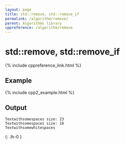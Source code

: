 ```yaml
---
layout: page
title: std::remove, std::remove_if
permalink: /algorithm/remove/
parent: Algorithms library
cppreference: /algorithm/remove
---
```

# std::remove, std::remove_if

{% include cppreference_link.html %}

## Example

{% include cpp2_example.html %}

## Output

```
Textwithsomespaces size: 23
Textwithsomespaces size: 18
Textwithsomewhitespaces
```
{: .lh-0 }